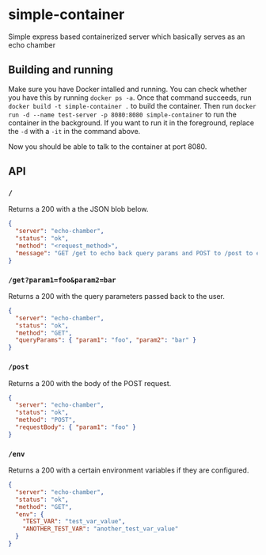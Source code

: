 # simple-container

Simple express based containerized server which basically serves as an echo chamber

## Building and running

Make sure you have Docker intalled and running. You can check whether you have this by running `docker ps -a`. Once that command succeeds, run `docker build -t simple-container .` to build the container. Then run `docker run -d --name test-server -p 8080:8080 simple-container` to run the container in the background. If you want to run it in the foreground, replace the `-d` with a `-it` in the command above.

Now you should be able to talk to the container at port 8080.

## API

### `/`

Returns a 200 with a the JSON blob below.

```json
{
  "server": "echo-chamber",
  "status": "ok",
  "method": "<request_method>",
  "message": "GET /get to echo back query params and POST to /post to echo back request body."
}
```

### `/get?param1=foo&param2=bar`

Returns a 200 with the query parameters passed back to the user.

```json
{
  "server": "echo-chamber",
  "status": "ok",
  "method": "GET",
  "queryParams": { "param1": "foo", "param2": "bar" }
}
```

### `/post`

Returns a 200 with the body of the POST request.

```json
{
  "server": "echo-chamber",
  "status": "ok",
  "method": "POST",
  "requestBody": { "param1": "foo" }
}
```

### `/env`

Returns a 200 with a certain environment variables if they are configured.

```json
{
  "server": "echo-chamber",
  "status": "ok",
  "method": "GET",
  "env": {
    "TEST_VAR": "test_var_value",
    "ANOTHER_TEST_VAR": "another_test_var_value"
  }
}
```
